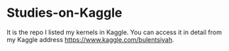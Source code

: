 # Studies-on-Kaggle
It is the repo I listed my kernels in Kaggle. You can access it in detail from my Kaggle address https://www.kaggle.com/bulentsiyah.
